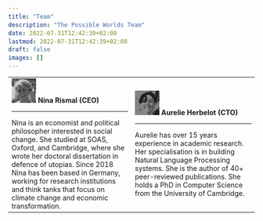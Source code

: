 ```yaml
---
title: "Team"
description: "The Possible Worlds Team"
date: 2022-07-31T12:42:39+02:00
lastmod: 2022-07-31T12:42:39+02:00
draft: false
images: []
---
```



<table>
<tr>
<td width='50%'>
<img src='nina.png' width='50px'><b>  Nina Rismal (CEO)</b>
<hr>
Nina is an economist and political philosopher interested in social change. She studied at SOAS, Oxford, and Cambridge, where she wrote her doctoral dissertation in defence of utopias. Since 2018 Nina has been based in Germany, working for research institutions and think tanks that focus on climate change and economic transformation. 

</td>

<td width='50%'>
<img src='aurelie.png' width='50px'><b>  Aurelie Herbelot (CTO)</b><br>
<hr>
Aurelie has over 15 years experience in academic research. Her specialisation is in building Natural Language Processing systems. She is the author of 40+ peer-reviewed publications. She holds a PhD in Computer Science from the University of Cambridge.
</td>
</tr>
</table>
